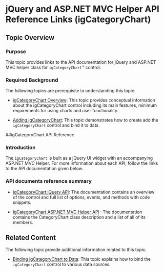 ﻿<!--
|metadata|
{
    "fileName": "categorychart-api-overview",
    "controlName": "igCategoryChart",
    "tags": ["API","Charting"]
}
|metadata|
-->

# jQuery and ASP.NET MVC Helper API Reference Links (igCategoryChart)


## Topic Overview
### Purpose

This topic provides links to the API documentation for jQuery and ASP.NET MVC helper class for `igCategoryChart`™ control.

### Required Background

The following topics are prerequisite to understanding this topic:


-	[](categorychart-overview.html)[igCategoryChart Overview](categorychart-overview.html):  This topic provides conceptual information about the igCategoryChart control including its main features, minimum requirements for using charts and user functionality.

-	[](categorychart-walkthrough.html)[Adding igCategoryChart](categorychart-walkthrough.html): This topic demonstrates how to create add the `igCategoryChart` control and bind it to data.

##igCategoryChart API Reference

### Introduction

The `igCategoryChart` is built as a jQuery UI widget with an accompanying ASP.NET MVC Helper. For more information about each API, follow the links to the API documentation given below.

### API documents reference summary

-	[igCategoryChart jQuery API](%%jQueryApiUrl%%/ui.igCategoryChart): The documentation contains an overview of the control and full list of options, events, and methods with code snippets.

-	[igCategoryChart ASP.NET MVC Helper API](Infragistics.Web.Mvc~Infragistics.Web.Mvc.categorychart`1.html) : The documentation contains the CategoryChart class description and a list of all of its members.

## Related Content

The following topic provide additional information related to this topic.


-	[](categorychart-binding-to-data.html)[Binding igCategoryChart to Data](categorychart-binding-to-data.html): This topic explains how to bind the `igCategoryChart` control to various data sources.